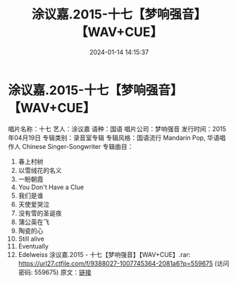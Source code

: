 ﻿---
title: 涂议嘉.2015-十七【梦响强音】【WAV+CUE】
date: 2024-01-14 14:15:37
categories: WAV车载音乐、镜像
tags: 华语中文
---
# 涂议嘉.2015-十七【梦响强音】【WAV+CUE】

唱片名称：十七
艺人：涂议嘉
语种：国语
唱片公司：梦响强音
发行时间：2015年04月19日
专辑类别：录音室专辑
专辑风格：国语流行 Mandarin Pop, 华语唱作人 Chinese Singer-Songwriter
专辑曲目：
1. 春上村树
2. 以雪绒花的名义
3. 一盼朝霞
4. You Don't Have a Clue
5. 我们是谁
6. 天使爱哭泣
7. 没有雪的圣诞夜
8. 蒲公英在飞
9. 陶瓷的心
10. Still alive
11. Eventually
12. Edelweiss
涂议嘉.2015 - 十七【梦响强音】【WAV+CUE】.rar: https://url27.ctfile.com/f/9388027-1007745364-2081a6?p=559675
(访问密码: 559675)
原文：[链接](https://blog.sina.com.cn/s/blog_1647c7e760103147n.html)